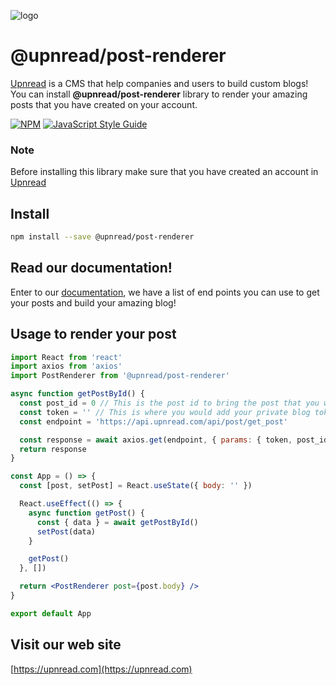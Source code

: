 ![logo](https://user-images.githubusercontent.com/19271573/110067280-c8360480-7d49-11eb-8bd9-5f21af1e8db3.png)

# @upnread/post-renderer
[Upnread](https://upnread.com) is a CMS that help companies and users to build custom blogs! You can install **@upnread/post-renderer** library to render your amazing posts that you have created on your account.

[![NPM](https://img.shields.io/npm/v/@upnread/post-renderer.svg)](https://www.npmjs.com/package/@upnread/post-renderer) [![JavaScript Style Guide](https://img.shields.io/badge/code_style-standard-brightgreen.svg)](https://standardjs.com)

### Note
Before installing this library make sure that you have created an account in [Upnread](https://upnread.com)

## Install

```bash
npm install --save @upnread/post-renderer
```

## Read our documentation!
Enter to our [documentation](https://upnread.com/docs), we have a list of end points you can use to get your posts and build your amazing blog!

## Usage to render your post

```jsx
import React from 'react'
import axios from 'axios'
import PostRenderer from '@upnread/post-renderer'

async function getPostById() {
  const post_id = 0 // This is the post id to bring the post that you want.
  const token = '' // This is where you would add your private blog token that is provide it into your account.
  const endpoint = 'https://api.upnread.com/api/post/get_post'

  const response = await axios.get(endpoint, { params: { token, post_id } })
  return response
}

const App = () => {
  const [post, setPost] = React.useState({ body: '' })

  React.useEffect(() => {
    async function getPost() {
      const { data } = await getPostById()
      setPost(data)
    }

    getPost()
  }, [])

  return <PostRenderer post={post.body} />
}

export default App

```

## Visit our web site
[https://upnread.com](https://upnread.com)
